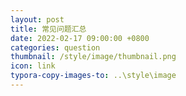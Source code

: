 ```yaml
---
layout: post
title: 常见问题汇总
date: 2022-02-17 09:00:00 +0800
categories: question
thumbnail: /style/image/thumbnail.png
icon: link
typora-copy-images-to: ..\style\image
---
```




